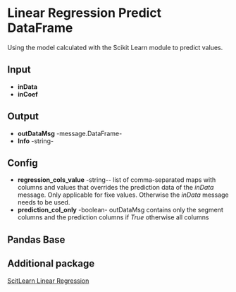 # Linear Regression Predict DataFrame
Using the model calculated with the Scikit Learn module to predict values. 

## Input
* **inData**
* **inCoef**

## Output
* **outDataMsg** -message.DataFrame-
* **Info** -string-

## Config
* **regression_cols_value** -string-- list of comma-separated maps with columns and values that overrides the prediction data of the *inData* message. Only applicable for fixe values. Otherwise the *inData* message needs to be used. 
* **prediction_col_only** -boolean- outDataMsg contains only the segment columns and the prediction columns if *True* otherwise all columns

## Pandas Base


## Additional package
[ScitLearn Linear Regression](https://scikit-learn.org/stable/modules/generated/sklearn.linear_model.LinearRegression.html)